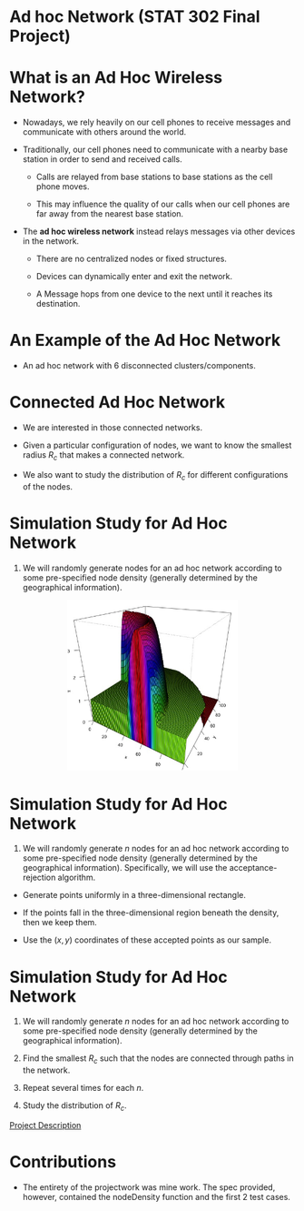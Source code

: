 # Ad hoc Network (STAT 302 Final Project)

# What is an Ad Hoc Wireless Network?

- Nowadays, we rely heavily on our cell phones to receive messages and communicate with others around the world.

- Traditionally, our cell phones need to communicate with a nearby base station in order to send and received calls.

  - Calls	are relayed from base stations to base stations as the cell phone moves.
  
  - This may influence the quality of our calls when our cell phones are far away from the nearest base station.

- The **ad hoc wireless network** instead relays messages via other devices in the network.

  - There are no centralized nodes or fixed structures.
  
  - Devices can dynamically enter and exit the network.
  
  - A Message hops from one device to the next until it reaches its destination.

# An Example of the Ad Hoc Network

- An ad hoc network with 6 disconnected clusters/components.

# Connected Ad Hoc Network

- We are interested in those connected networks.
  
<!-- - There is at least one path between each pair of devices in the network.
-->
  
- Given a particular configuration of nodes, we want to know the smallest radius $R_c$ that makes a connected network.

- We also want to study the distribution of $R_c$ for different configurations of the nodes.

# Simulation Study for Ad Hoc Network

1. We will randomly generate nodes for an ad hoc network according to some pre-specified node density (generally determined by the geographical information).


<p align="center">
<img src="./img/contour_3d.jpeg" width="300"/>
</p>


# Simulation Study for Ad Hoc Network

1. We will randomly generate $n$ nodes for an ad hoc network according to some pre-specified node density (generally determined by the geographical information). Specifically, we will use the acceptance-rejection algorithm.

- Generate points uniformly in a three-dimensional rectangle.

- If the points fall in the three-dimensional region beneath the density, then we keep them.

- Use the $(x,y)$ coordinates of these accepted points as our sample.

# Simulation Study for Ad Hoc Network

1. We will randomly generate $n$ nodes for an ad hoc network according to some pre-specified node density (generally determined by the geographical information).

2. Find the smallest $R_c$ such that the nodes are connected through paths in the network.

3. Repeat several times for each $n$.

4. Study the distribution of $R_c$.

[Project Description](https://raw.githubusercontent.com/zhangyk8/zhangyk8.github.io/master/_teaching/file_stat302/Lectures/Final_Project.pdf)

# Contributions

- The entirety of the projectwork was mine work. The spec provided, however, contained the nodeDensity function and the first 2 test cases.
